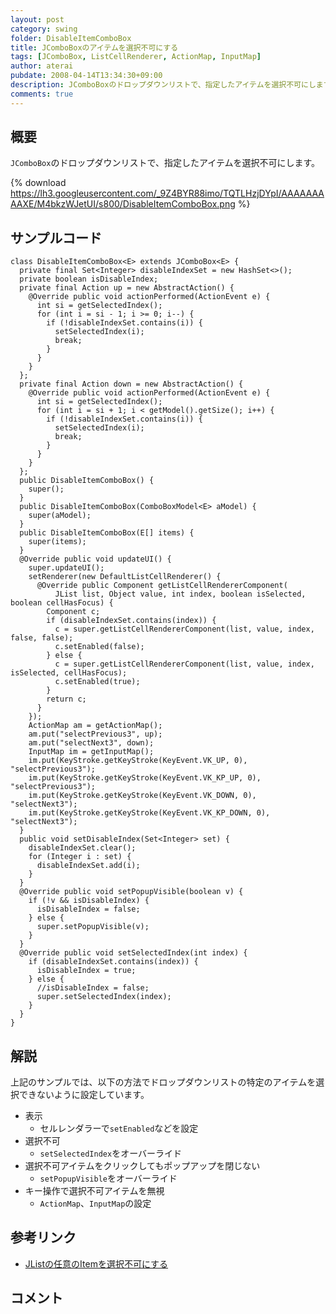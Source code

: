 ```yaml
---
layout: post
category: swing
folder: DisableItemComboBox
title: JComboBoxのアイテムを選択不可にする
tags: [JComboBox, ListCellRenderer, ActionMap, InputMap]
author: aterai
pubdate: 2008-04-14T13:34:30+09:00
description: JComboBoxのドロップダウンリストで、指定したアイテムを選択不可にします。
comments: true
---
```

## 概要
`JComboBox`のドロップダウンリストで、指定したアイテムを選択不可にします。

{% download https://lh3.googleusercontent.com/_9Z4BYR88imo/TQTLHzjDYpI/AAAAAAAAAXE/M4bkzWJetUI/s800/DisableItemComboBox.png %}

## サンプルコード
<pre class="prettyprint"><code>class DisableItemComboBox&lt;E&gt; extends JComboBox&lt;E&gt; {
  private final Set&lt;Integer&gt; disableIndexSet = new HashSet&lt;&gt;();
  private boolean isDisableIndex;
  private final Action up = new AbstractAction() {
    @Override public void actionPerformed(ActionEvent e) {
      int si = getSelectedIndex();
      for (int i = si - 1; i &gt;= 0; i--) {
        if (!disableIndexSet.contains(i)) {
          setSelectedIndex(i);
          break;
        }
      }
    }
  };
  private final Action down = new AbstractAction() {
    @Override public void actionPerformed(ActionEvent e) {
      int si = getSelectedIndex();
      for (int i = si + 1; i &lt; getModel().getSize(); i++) {
        if (!disableIndexSet.contains(i)) {
          setSelectedIndex(i);
          break;
        }
      }
    }
  };
  public DisableItemComboBox() {
    super();
  }
  public DisableItemComboBox(ComboBoxModel&lt;E&gt; aModel) {
    super(aModel);
  }
  public DisableItemComboBox(E[] items) {
    super(items);
  }
  @Override public void updateUI() {
    super.updateUI();
    setRenderer(new DefaultListCellRenderer() {
      @Override public Component getListCellRendererComponent(
          JList list, Object value, int index, boolean isSelected, boolean cellHasFocus) {
        Component c;
        if (disableIndexSet.contains(index)) {
          c = super.getListCellRendererComponent(list, value, index, false, false);
          c.setEnabled(false);
        } else {
          c = super.getListCellRendererComponent(list, value, index, isSelected, cellHasFocus);
          c.setEnabled(true);
        }
        return c;
      }
    });
    ActionMap am = getActionMap();
    am.put("selectPrevious3", up);
    am.put("selectNext3", down);
    InputMap im = getInputMap();
    im.put(KeyStroke.getKeyStroke(KeyEvent.VK_UP, 0),      "selectPrevious3");
    im.put(KeyStroke.getKeyStroke(KeyEvent.VK_KP_UP, 0),   "selectPrevious3");
    im.put(KeyStroke.getKeyStroke(KeyEvent.VK_DOWN, 0),    "selectNext3");
    im.put(KeyStroke.getKeyStroke(KeyEvent.VK_KP_DOWN, 0), "selectNext3");
  }
  public void setDisableIndex(Set&lt;Integer&gt; set) {
    disableIndexSet.clear();
    for (Integer i : set) {
      disableIndexSet.add(i);
    }
  }
  @Override public void setPopupVisible(boolean v) {
    if (!v &amp;&amp; isDisableIndex) {
      isDisableIndex = false;
    } else {
      super.setPopupVisible(v);
    }
  }
  @Override public void setSelectedIndex(int index) {
    if (disableIndexSet.contains(index)) {
      isDisableIndex = true;
    } else {
      //isDisableIndex = false;
      super.setSelectedIndex(index);
    }
  }
}
</code></pre>

## 解説
上記のサンプルでは、以下の方法でドロップダウンリストの特定のアイテムを選択できないように設定しています。

- 表示
    - セルレンダラーで`setEnabled`などを設定
- 選択不可
    - `setSelectedIndex`をオーバーライド
- 選択不可アイテムをクリックしてもポップアップを閉じない
    - `setPopupVisible`をオーバーライド
- キー操作で選択不可アイテムを無視
    - `ActionMap`、`InputMap`の設定

<!-- dummy comment line for breaking list -->

## 参考リンク
- [JListの任意のItemを選択不可にする](http://ateraimemo.com/Swing/DisabledItem.html)

<!-- dummy comment line for breaking list -->

## コメント
